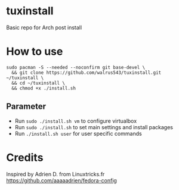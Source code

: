 # tuxinstall
Basic repo for Arch post install

# How to use
````
sudo pacman -S --needed --noconfirm git base-devel \
  && git clone https://github.com/walrus543/tuxinstall.git ~/tuxinstall \
  && cd ~/tuxinstall \
  && chmod +x ./install.sh
````
## Parameter
* Run `sudo ./install.sh vm` to configure virtualbox
* Run `sudo ./install.sh` to set main settings and install packages
* Run `./install.sh user` for user specific commands

# Credits
Inspired by Adrien D. from Linuxtricks.fr
https://github.com/aaaaadrien/fedora-config
